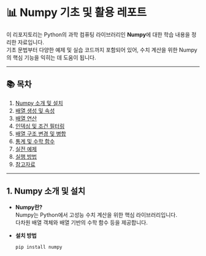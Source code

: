 # 📊 Numpy 기초 및 활용 레포트

이 리포지토리는 Python의 과학 컴퓨팅 라이브러리인 **Numpy**에 대한 학습 내용을 정리한 자료입니다.  
기초 문법부터 다양한 예제 및 실습 코드까지 포함되어 있어, 수치 계산을 위한 Numpy의 핵심 기능을 익히는 데 도움이 됩니다.

---

## 📚 목차

1. [Numpy 소개 및 설치](#1-numpy-소개-및-설치)
2. [배열 생성 및 속성](#2-배열-생성-및-속성)
3. [배열 연산](#3-배열-연산)
4. [인덱싱 및 조건 필터링](#4-인덱싱-및-조건-필터링)
5. [배열 구조 변경 및 병합](#5-배열-구조-변경-및-병합)
6. [통계 및 수학 함수](#6-통계-및-수학-함수)
7. [실전 예제](#7-실전-예제)
8. [실행 방법](#8-실행-방법)
9. [참고자료](#9-참고자료)

---

## 1. Numpy 소개 및 설치

- **Numpy란?**  
  Numpy는 Python에서 고성능 수치 계산을 위한 핵심 라이브러리입니다.  
  다차원 배열 객체와 배열 기반의 수학 함수 등을 제공합니다.

- **설치 방법**  
  ```bash
  pip install numpy
